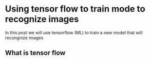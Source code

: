 # Using tensor flow to train mode to recognize images

In this post we will use tensorflow (ML) to train a new model that will recongnize images

## What is tensor flow
